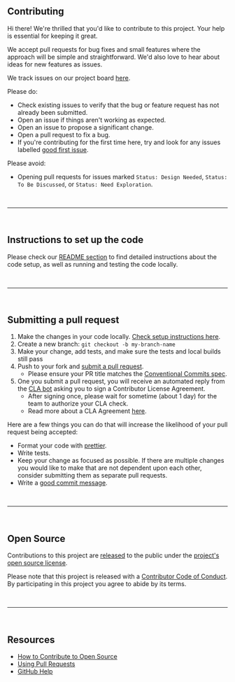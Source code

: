 ## Contributing

Hi there! We're thrilled that you'd like to contribute to this project. Your help is essential for keeping it great.

We accept pull requests for bug fixes and small features where the approach will be simple and straightforward. We'd also love to hear about ideas for new features as issues.

We track issues on our project board [here](https://github.com/OffchainLabs/arbitrum-token-bridge/issues).

Please do:

- Check existing issues to verify that the bug or feature request has not already been submitted.
- Open an issue if things aren't working as expected.
- Open an issue to propose a significant change.
- Open a pull request to fix a bug.
- If you're contributing for the first time here, try and look for any issues labelled [good first issue](https://github.com/OffchainLabs/arbitrum-token-bridge/contribute).

Please avoid:

- Opening pull requests for issues marked `Status: Design Needed`, `Status: To Be Discussed`, or `Status: Need Exploration`.

<br />

---

<br />

## Instructions to set up the code

Please check our [README section](/readme.md) to find detailed instructions about the code setup, as well as running and testing the code locally.

<br />

---

<br />

## Submitting a pull request

1. Make the changes in your code locally. [Check setup instructions here](/readme.md).
1. Create a new branch: `git checkout -b my-branch-name`
1. Make your change, add tests, and make sure the tests and local builds still pass
1. Push to your fork and [submit a pull request](https://github.com/OffchainLabs/arbitrum-token-bridge/pulls).
   - Please ensure your PR title matches the [Conventional Commits spec](https://www.conventionalcommits.org/).
1. One you submit a pull request, you will receive an automated reply from the [CLA bot](https://github.com/apps/cla-bot) asking you to sign a Contributor License Agreement.
   - After signing once, please wait for sometime (about 1 day) for the team to authorize your CLA check.
   - Read more about a CLA Agreement [here](https://en.wikipedia.org/wiki/Contributor_License_Agreement).

Here are a few things you can do that will increase the likelihood of your pull request being accepted:

- Format your code with [prettier](https://prettier.io/).
- Write tests.
- Keep your change as focused as possible. If there are multiple changes you would like to make that are not dependent upon each other, consider submitting them as separate pull requests.
- Write a [good commit message](http://tbaggery.com/2008/04/19/a-note-about-git-commit-messages.html).

<br />

---

<br />

## Open Source

Contributions to this project are [released](https://help.github.com/articles/github-terms-of-service/#6-contributions-under-repository-license) to the public under the [project's open source license](LICENSE).

Please note that this project is released with a [Contributor Code of Conduct](CODE_OF_CONDUCT.md). By participating in this project you agree to abide by its terms.

<br />

---

<br />

## Resources

- [How to Contribute to Open Source](https://opensource.guide/how-to-contribute/)
- [Using Pull Requests](https://help.github.com/articles/about-pull-requests/)
- [GitHub Help](https://help.github.com)
